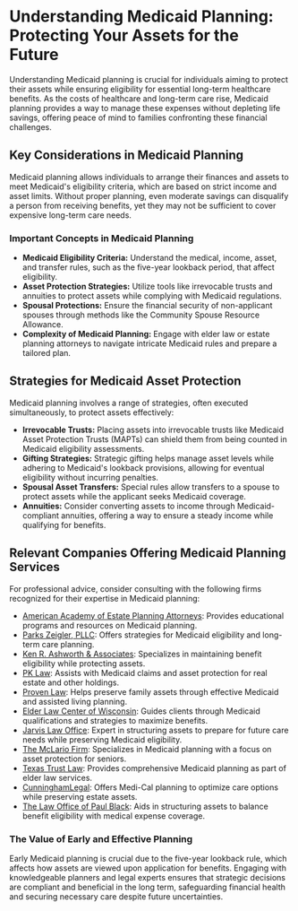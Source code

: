 # Understanding Medicaid Planning: Protecting Your Assets for the Future

Understanding Medicaid planning is crucial for individuals aiming to protect their assets while ensuring eligibility for essential long-term healthcare benefits. As the costs of healthcare and long-term care rise, Medicaid planning provides a way to manage these expenses without depleting life savings, offering peace of mind to families confronting these financial challenges.

## Key Considerations in Medicaid Planning

Medicaid planning allows individuals to arrange their finances and assets to meet Medicaid's eligibility criteria, which are based on strict income and asset limits. Without proper planning, even moderate savings can disqualify a person from receiving benefits, yet they may not be sufficient to cover expensive long-term care needs.

### Important Concepts in Medicaid Planning

- **Medicaid Eligibility Criteria:** Understand the medical, income, asset, and transfer rules, such as the five-year lookback period, that affect eligibility.
- **Asset Protection Strategies:** Utilize tools like irrevocable trusts and annuities to protect assets while complying with Medicaid regulations.
- **Spousal Protections:** Ensure the financial security of non-applicant spouses through methods like the Community Spouse Resource Allowance.
- **Complexity of Medicaid Planning:** Engage with elder law or estate planning attorneys to navigate intricate Medicaid rules and prepare a tailored plan.

## Strategies for Medicaid Asset Protection

Medicaid planning involves a range of strategies, often executed simultaneously, to protect assets effectively:

- **Irrevocable Trusts:** Placing assets into irrevocable trusts like Medicaid Asset Protection Trusts (MAPTs) can shield them from being counted in Medicaid eligibility assessments.
- **Gifting Strategies:** Strategic gifting helps manage asset levels while adhering to Medicaid's lookback provisions, allowing for eventual eligibility without incurring penalties.
- **Spousal Asset Transfers:** Special rules allow transfers to a spouse to protect assets while the applicant seeks Medicaid coverage.
- **Annuities:** Consider converting assets to income through Medicaid-compliant annuities, offering a way to ensure a steady income while qualifying for benefits.

## Relevant Companies Offering Medicaid Planning Services

For professional advice, consider consulting with the following firms recognized for their expertise in Medicaid planning:

- [American Academy of Estate Planning Attorneys](/dir/american_academy_of_estate_planning_attorneys): Provides educational programs and resources on Medicaid planning.
- [Parks Zeigler, PLLC](/dir/parks_zeigler_pllc): Offers strategies for Medicaid eligibility and long-term care planning.
- [Ken R. Ashworth & Associates](/dir/ken_r_ashworth_associates): Specializes in maintaining benefit eligibility while protecting assets.
- [PK Law](/dir/pk_law): Assists with Medicaid claims and asset protection for real estate and other holdings.
- [Proven Law](/dir/proven_law): Helps preserve family assets through effective Medicaid and assisted living planning.
- [Elder Law Center of Wisconsin](/dir/elder_law_center_of_wisconsin): Guides clients through Medicaid qualifications and strategies to maximize benefits.
- [Jarvis Law Office](/dir/jarvis_law_office): Expert in structuring assets to prepare for future care needs while preserving Medicaid eligibility.
- [The McLario Firm](/dir/the_mclario_firm): Specializes in Medicaid planning with a focus on asset protection for seniors.
- [Texas Trust Law](/dir/texas_trust_law): Provides comprehensive Medicaid planning as part of elder law services.
- [CunninghamLegal](/dir/cunninghamlegal): Offers Medi-Cal planning to optimize care options while preserving estate assets.
- [The Law Office of Paul Black](/dir/the_law_office_of_paul_black): Aids in structuring assets to balance benefit eligibility with medical expense coverage.

### The Value of Early and Effective Planning

Early Medicaid planning is crucial due to the five-year lookback rule, which affects how assets are viewed upon application for benefits. Engaging with knowledgeable planners and legal experts ensures that strategic decisions are compliant and beneficial in the long term, safeguarding financial health and securing necessary care despite future uncertainties.